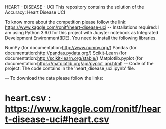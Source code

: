 HEART - DISEASE - UCI
This repository contains the solution of the Accuracy: Heart Disease UCI

To know more about the competition please follow the link: https://www.kaggle.com/ronitf/heart-disease-uci
-- Installations required: I am using Python 3.6.0 for this project with Jupyter notebook as Integrated Development Environment(IDE). You need to install the following libraries.

NumPy (for documentation:http://www.numpy.org/)
Pandas (for documentation:http://pandas.pydata.org/)
Scikit-Learn (for documentation:http://scikit-learn.org/stable/)
Matplotlib.pyplot (for documentation:https://matplotlib.org/api/pyplot_api.html)
-- Code of the project: The code contains in the 'heart_disease_uci.ipynb' file.

-- To download the data please follow the links:

# heart.csv : https://www.kaggle.com/ronitf/heart-disease-uci#heart.csv
